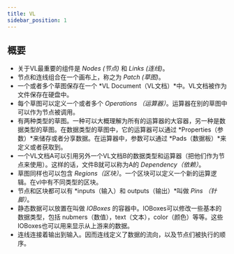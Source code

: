 ```yaml
---
title: VL
sidebar_position: 1
---
```


## 概要

- 关于VL最重要的组件是 *Nodes (节点)* 和 *Links (连线)*。
- 节点和连线组合在一个画布上，称之为 *Patch (草图)*。
- 一个或者多个草图保存在一个 *VL Document（VL文档）*中。VL文档被作为文件保存在硬盘中。
- 每个草图可以定义一个或者多个 *Operations （运算器）*。运算器在别的草图中可以作为节点被调用。
- 有两种类型的草图。一种可以大概理解为所有的运算器的大容器，另一种是数据类型的草图。在数据类型的草图中，它的运算器可以通过 *Properties（参数）*来储存或者分享数据。在运算器中，参数可以通过 *Pads（数据板）*来定义或者获取到。
- 一个VL文档A可以引用另外一个VL文档B的数据类型和运算器（把他们作为节点来使用）。这样的话，文件B就可以称为A的 *Dependency（依赖）*。
- 草图同样也可以包含 *Regions（区块）*。一个区块可以定义一个新的运算逻辑。在vl中有不同类型的区块。
- 节点和区块都可以有 *inputs（输入）和 outputs（输出）*叫做 *Pins （针脚）*。
- 静态数据可以放置在叫做 *IOBoxes* 的容器中。IOBoxes可以修改一些基本的数据类型，包括 nubmers（数值），text（文本），color（颜色）等等。这些IOBoxes也可以用来显示从上游来的数据。
- 连线连接着输出到输入。因而连线定义了数据的流向，以及节点们被执行的顺序。
